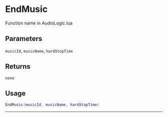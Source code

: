 # EndMusic
Function name in AudioLogic.lua
## Parameters
`musicId`, `musicName`, `hardStopTime`
## Returns
`none`
## Usage
```lua
EndMusic(musicId, musicName, hardStopTime)
```
---
